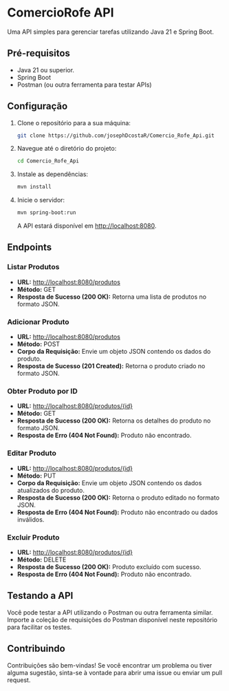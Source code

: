 # ComercioRofe API

Uma API simples para gerenciar tarefas utilizando Java 21 e Spring Boot.

## Pré-requisitos
- Java 21 ou superior.
- Spring Boot
- Postman (ou outra ferramenta para testar APIs)

## Configuração
1. Clone o repositório para a sua máquina:
   ```bash
   git clone https://github.com/josephDcostaR/Comercio_Rofe_Api.git
   ```

2. Navegue até o diretório do projeto:
   ```bash
   cd Comercio_Rofe_Api
   ```

3. Instale as dependências:
   ```bash
   mvn install
   ```

4. Inicie o servidor:
   ```bash
   mvn spring-boot:run
   ```
   A API estará disponível em [http://localhost:8080](http://localhost:8080).

## Endpoints

### Listar Produtos

- **URL:** [http://localhost:8080/produtos](http://localhost:8080/produtos)
- **Método:** GET
- **Resposta de Sucesso (200 OK):** Retorna uma lista de produtos no formato JSON.

### Adicionar Produto

- **URL:** [http://localhost:8080/produtos](http://localhost:8080/produtos)
- **Método:** POST
- **Corpo da Requisição:** Envie um objeto JSON contendo os dados do produto.
- **Resposta de Sucesso (201 Created):** Retorna o produto criado no formato JSON.

### Obter Produto por ID

- **URL:** [http://localhost:8080/produtos/{id}](http://localhost:8080/produtos/{id})
- **Método:** GET
- **Resposta de Sucesso (200 OK):** Retorna os detalhes do produto no formato JSON.
- **Resposta de Erro (404 Not Found):** Produto não encontrado.

### Editar Produto

- **URL:** [http://localhost:8080/produtos/{id}](http://localhost:8080/produtos/{id})
- **Método:** PUT
- **Corpo da Requisição:** Envie um objeto JSON contendo os dados atualizados do produto.
- **Resposta de Sucesso (200 OK):** Retorna o produto editado no formato JSON.
- **Resposta de Erro (404 Not Found):** Produto não encontrado ou dados inválidos.

### Excluir Produto

- **URL:** [http://localhost:8080/produtos/{id}](http://localhost:8080/produtos/{id})
- **Método:** DELETE
- **Resposta de Sucesso (200 OK):** Produto excluído com sucesso.
- **Resposta de Erro (404 Not Found):** Produto não encontrado.

## Testando a API

Você pode testar a API utilizando o Postman ou outra ferramenta similar. Importe a coleção de requisições do Postman disponível neste repositório para facilitar os testes.

## Contribuindo

Contribuições são bem-vindas! Se você encontrar um problema ou tiver alguma sugestão, sinta-se à vontade para abrir uma issue ou enviar um pull request.
